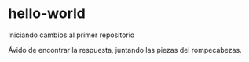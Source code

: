 # hello-world
Iniciando cambios al primer repositorio

Ávido de encontrar la respuesta, juntando las piezas del rompecabezas.
